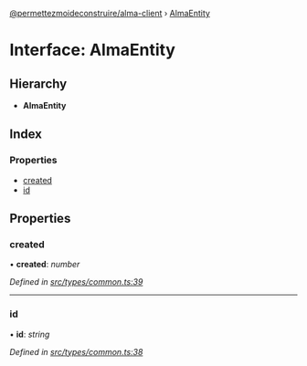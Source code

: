 [@permettezmoideconstruire/alma-client](../globals.md) › [AlmaEntity](almaentity.md)

# Interface: AlmaEntity

## Hierarchy

* **AlmaEntity**

## Index

### Properties

* [created](almaentity.md#created)
* [id](almaentity.md#id)

## Properties

###  created

• **created**: *number*

*Defined in [src/types/common.ts:39](https://github.com/permettez-moi-de-construire/alma-client/blob/b80dcbf/src/types/common.ts#L39)*

___

###  id

• **id**: *string*

*Defined in [src/types/common.ts:38](https://github.com/permettez-moi-de-construire/alma-client/blob/b80dcbf/src/types/common.ts#L38)*
